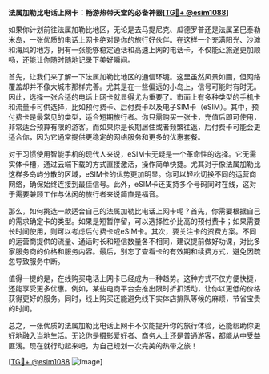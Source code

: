 **法属加勒比电话上网卡：畅游热带天堂的必备神器[[TG💪+ @esim1088](https://t.me/s/esim1088)]**

如果你计划前往法属加勒比地区，无论是去马提尼克、瓜德罗普还是法属圣巴泰勒米岛，一张优质的电话上网卡绝对是你的旅行好伙伴。在这样一个充满阳光、沙滩和海风的地方，拥有一张能够稳定通话和高速上网的电话卡，不仅能让旅途更加顺畅，还能让你随时随地记录下美好瞬间。

首先，让我们来了解一下法属加勒比地区的通信环境。这里虽然风景如画，但网络覆盖却并不像大城市那样完善。尤其是在一些偏远的小岛上，信号可能时有时无。因此，选择一张合适的电话上网卡就显得尤为重要了。市面上有多种类型的手机卡和流量卡可供选择，比如预付费卡、后付费卡以及电子SIM卡（eSIM）。其中，预付费卡是最常见的类型，适合短期旅行者。你只需购买一张卡，充值后即可使用，非常适合预算有限的游客。而如果你是长期居住或者频繁往返，后付费卡可能会更适合你，因为它通常提供更稳定的网络服务和更多的优惠套餐。

对于习惯使用智能手机的现代人来说，eSIM卡无疑是一个革命性的选择。它无需实体卡槽，通过云端下载的方式直接激活，操作简单快捷。尤其对于像法属加勒比这样多岛屿分散的区域，eSIM卡的优势更加明显。你可以轻松切换不同的运营商网络，确保始终连接到最佳信号。此外，eSIM卡还支持多个号码同时在线，这对于需要兼顾工作与休闲的旅行者来说简直是福音。

那么，如何挑选一款适合自己的法属加勒比电话上网卡呢？首先，你需要根据自己的需求确定卡的类型。如果是短暂停留，可以选择性价比高的预付费卡；如果需要长时间使用，则可以考虑后付费卡或eSIM卡。其次，要关注卡的资费方案。不同的运营商提供的流量、通话时长和短信数量各不相同，建议提前做好功课，对比多家服务商的价格和服务内容。最后，别忘了查看卡的有效期和续费方式，避免因疏忽导致服务中断。

值得一提的是，在线购买电话上网卡已经成为一种趋势。这种方式不仅方便快捷，还能享受更多优惠。例如，某些电商平台会推出限时折扣活动，让你以更低的价格获得更好的服务。同时，线上购买还能避免线下实体店排队等候的麻烦，节省宝贵的时间。

总之，一张优质的法属加勒比电话上网卡不仅能提升你的旅行体验，还能帮助你更好地融入当地生活。无论你是摄影爱好者、商务人士还是普通游客，都能从中受益匪浅。现在就行动起来吧，为自己规划一次完美的热带之旅！

[[TG💪+ @esim1088](https://t.me/s/esim1088) ![Image](https://i.postimg.cc/4NQfJmqS/Snipaste-2025-05-13-00-14-12.png)]